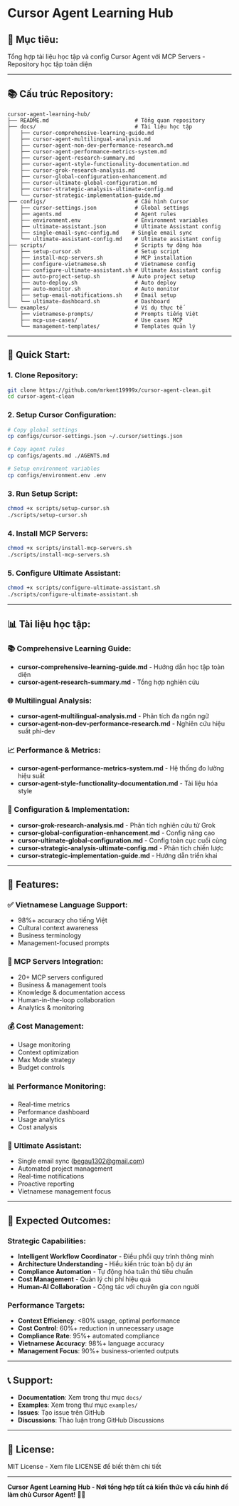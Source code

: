 # Cursor Agent Learning Hub

## 🎯 **Mục tiêu:**
Tổng hợp tài liệu học tập và config Cursor Agent với MCP Servers - Repository học tập toàn diện

---

## 📚 **Cấu trúc Repository:**

```
cursor-agent-learning-hub/
├── README.md                           # Tổng quan repository
├── docs/                               # Tài liệu học tập
│   ├── cursor-comprehensive-learning-guide.md
│   ├── cursor-agent-multilingual-analysis.md
│   ├── cursor-agent-non-dev-performance-research.md
│   ├── cursor-agent-performance-metrics-system.md
│   ├── cursor-agent-research-summary.md
│   ├── cursor-agent-style-functionality-documentation.md
│   ├── cursor-grok-research-analysis.md
│   ├── cursor-global-configuration-enhancement.md
│   ├── cursor-ultimate-global-configuration.md
│   ├── cursor-strategic-analysis-ultimate-config.md
│   └── cursor-strategic-implementation-guide.md
├── configs/                            # Cấu hình Cursor
│   ├── cursor-settings.json            # Global settings
│   ├── agents.md                       # Agent rules
│   ├── environment.env                 # Environment variables
│   ├── ultimate-assistant.json         # Ultimate Assistant config
│   ├── single-email-sync-config.md    # Single email sync
│   └── ultimate-assistant-config.md    # Ultimate assistant config
├── scripts/                            # Scripts tự động hóa
│   ├── setup-cursor.sh                 # Setup script
│   ├── install-mcp-servers.sh          # MCP installation
│   ├── configure-vietnamese.sh         # Vietnamese config
│   ├── configure-ultimate-assistant.sh # Ultimate Assistant config
│   ├── auto-project-setup.sh          # Auto project setup
│   ├── auto-deploy.sh                  # Auto deploy
│   ├── auto-monitor.sh                 # Auto monitor
│   ├── setup-email-notifications.sh    # Email setup
│   └── ultimate-dashboard.sh           # Dashboard
└── examples/                           # Ví dụ thực tế
    ├── vietnamese-prompts/             # Prompts tiếng Việt
    ├── mcp-use-cases/                  # Use cases MCP
    └── management-templates/           # Templates quản lý
```

---

## 🚀 **Quick Start:**

### **1. Clone Repository:**
```bash
git clone https://github.com/mrkent19999x/cursor-agent-clean.git
cd cursor-agent-clean
```

### **2. Setup Cursor Configuration:**
```bash
# Copy global settings
cp configs/cursor-settings.json ~/.cursor/settings.json

# Copy agent rules
cp configs/agents.md ./AGENTS.md

# Setup environment variables
cp configs/environment.env .env
```

### **3. Run Setup Script:**
```bash
chmod +x scripts/setup-cursor.sh
./scripts/setup-cursor.sh
```

### **4. Install MCP Servers:**
```bash
chmod +x scripts/install-mcp-servers.sh
./scripts/install-mcp-servers.sh
```

### **5. Configure Ultimate Assistant:**
```bash
chmod +x scripts/configure-ultimate-assistant.sh
./scripts/configure-ultimate-assistant.sh
```

---

## 📊 **Tài liệu học tập:**

### **📚 Comprehensive Learning Guide:**
- **cursor-comprehensive-learning-guide.md** - Hướng dẫn học tập toàn diện
- **cursor-agent-research-summary.md** - Tổng hợp nghiên cứu

### **🌐 Multilingual Analysis:**
- **cursor-agent-multilingual-analysis.md** - Phân tích đa ngôn ngữ
- **cursor-agent-non-dev-performance-research.md** - Nghiên cứu hiệu suất phi-dev

### **📈 Performance & Metrics:**
- **cursor-agent-performance-metrics-system.md** - Hệ thống đo lường hiệu suất
- **cursor-agent-style-functionality-documentation.md** - Tài liệu hóa style

### **🔧 Configuration & Implementation:**
- **cursor-grok-research-analysis.md** - Phân tích nghiên cứu từ Grok
- **cursor-global-configuration-enhancement.md** - Config nâng cao
- **cursor-ultimate-global-configuration.md** - Config toàn cục cuối cùng
- **cursor-strategic-analysis-ultimate-config.md** - Phân tích chiến lược
- **cursor-strategic-implementation-guide.md** - Hướng dẫn triển khai

---

## 🎯 **Features:**

### **✅ Vietnamese Language Support:**
- 98%+ accuracy cho tiếng Việt
- Cultural context awareness
- Business terminology
- Management-focused prompts

### **🔗 MCP Servers Integration:**
- 20+ MCP servers configured
- Business & management tools
- Knowledge & documentation access
- Human-in-the-loop collaboration
- Analytics & monitoring

### **💰 Cost Management:**
- Usage monitoring
- Context optimization
- Max Mode strategy
- Budget controls

### **📊 Performance Monitoring:**
- Real-time metrics
- Performance dashboard
- Usage analytics
- Cost analysis

### **🤖 Ultimate Assistant:**
- Single email sync (begau1302@gmail.com)
- Automated project management
- Real-time notifications
- Proactive reporting
- Vietnamese management focus

---

## 🎉 **Expected Outcomes:**

### **Strategic Capabilities:**
- **Intelligent Workflow Coordinator** - Điều phối quy trình thông minh
- **Architecture Understanding** - Hiểu kiến trúc toàn bộ dự án
- **Compliance Automation** - Tự động hóa tuân thủ tiêu chuẩn
- **Cost Management** - Quản lý chi phí hiệu quả
- **Human-AI Collaboration** - Cộng tác với chuyên gia con người

### **Performance Targets:**
- **Context Efficiency**: <80% usage, optimal performance
- **Cost Control**: 60%+ reduction in unnecessary usage
- **Compliance Rate**: 95%+ automated compliance
- **Vietnamese Accuracy**: 98%+ language accuracy
- **Management Focus**: 90%+ business-oriented outputs

---

## 📞 **Support:**

- **Documentation**: Xem trong thư mục `docs/`
- **Examples**: Xem trong thư mục `examples/`
- **Issues**: Tạo issue trên GitHub
- **Discussions**: Thảo luận trong GitHub Discussions

---

## 📄 **License:**

MIT License - Xem file LICENSE để biết thêm chi tiết

---

**Cursor Agent Learning Hub - Nơi tổng hợp tất cả kiến thức và cấu hình để làm chủ Cursor Agent!** 🚀✨